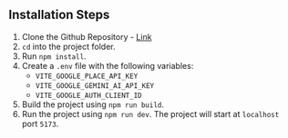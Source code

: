 ## Installation Steps

1. Clone the Github Repository - [Link](https://github.com/calto16/Travel-SkyHigh-Proj)
2. `cd` into the project folder.
3. Run `npm install`.
4. Create a `.env` file with the following variables:
   - `VITE_GOOGLE_PLACE_API_KEY`
   - `VITE_GOOGLE_GEMINI_AI_API_KEY`
   - `VITE_GOOGLE_AUTH_CLIENT_ID`
5. Build the project using `npm run build`.
6. Run the project using `npm run dev`. The project will start at `localhost` port `5173`.

